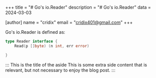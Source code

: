 +++
title = "# Go's io.Reader"
description = "# Go's io.Reader"
data = 2024-03-03

[author]
name = "cridix"
email = "cridix401@gmail.com"
+++

Go's io.Reader is defined as:

```go
type Reader interface {
    Read(p []byte) (n int, err error)

}
```

::: This is the title of the aside
This is some extra side content that is relevant, but not necessary to enjoy
the blog post.
:::
